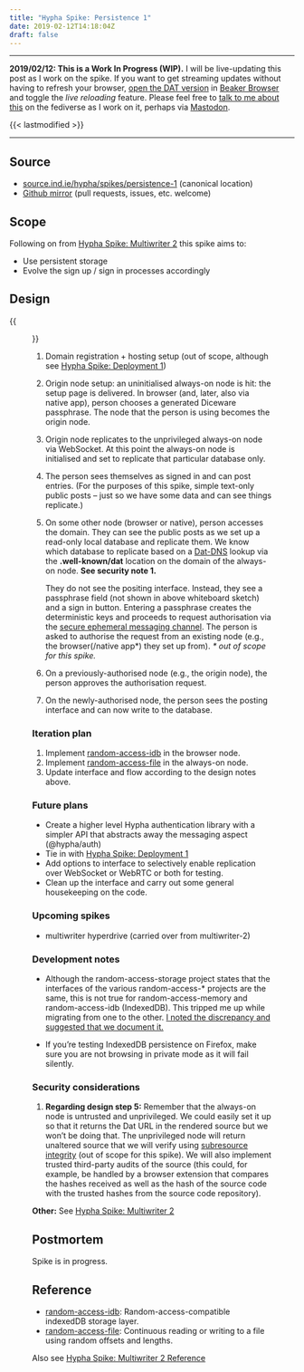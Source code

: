 ```yaml
---
title: "Hypha Spike: Persistence 1"
date: 2019-02-12T14:18:04Z
draft: false
---
```


---
__2019/02/12: This is a Work In Progress (WIP).__ I will be live-updating this post as I work on the spike. If you want to get streaming updates without having to refresh your browser, [open the DAT version](dat://ar.al/2019/02/12/hypha-spike-persistence-1/) in [Beaker Browser](https://beakerbrowser.com/) and toggle the _live reloading_ feature. Please feel free to [talk to me about this](https://mastodon.ar.al/@aral) on the fediverse as I work on it, perhaps via [Mastodon](https://joinmastodon.org).

{{< lastmodified >}}

---

## Source

  * [source.ind.ie/hypha/spikes/persistence-1](https://source.ind.ie/hypha/spikes/persistence-1) (canonical location)
  * [Github mirror](https://github.com/indie-mirror/hypha-spike-persistence-1) (pull requests, issues, etc. welcome)


## Scope

Following on from [Hypha Spike: Multiwriter 2](/2019/01/01/hypha-spike-multiwriter-2) this spike aims to:

  * Use persistent storage
  * Evolve the sign up / sign in processes accordingly


## Design

{{<figure src="flow.jpeg" alt="Screenshot of the flow to be implemented in this spike. The details are explained in the text below." caption="Implementing persistance and getting closer to the actual flow.">}}

1. Domain registration + hosting setup (out of scope, although see [Hypha Spike: Deployment 1](/2019/01/05/hypha-spike-deployment-1/))

2. Origin node setup: an uninitialised always-on node is hit: the setup page is delivered. In browser (and, later, also via native app), person chooses a generated Diceware passphrase. The node that the person is using becomes the origin node.

3. Origin node replicates to the unprivileged always-on node via WebSocket. At this point the always-on node is initialised and set to replicate that particular database only.

4. The person sees themselves as signed in and can post entries. (For the purposes of this spike, simple text-only public posts – just so we have some data and can see things replicate.)

5. On some other node (browser or native), person accesses the domain. They can see the public posts as we set up a read-only local database and replicate them. We know which database to replicate based on a [Dat-DNS](https://www.datprotocol.com/deps/0005-dns/) lookup via the __.well-known/dat__ location on the domain of the always-on node. __See security note 1.__

    They do not see the positing interface. Instead, they see a passphrase field (not shown in above whiteboard sketch) and a sign in button. Entering a passphrase creates the deterministic keys and proceeds to request authorisation via the [secure ephemeral messaging channel](https://source.ind.ie/hypha/secure-ephemeral-messaging-channel). The person is asked to authorise the request from an existing node (e.g., the browser(/native app*) they set up from). _* out of scope for this spike._

6. On a previously-authorised node (e.g., the origin node), the person approves the authorisation request.

7. On the newly-authorised node, the person sees the posting interface and can now write to the database.

### Iteration plan

1. Implement [random-access-idb](https://github.com/random-access-storage/random-access-idb) in the browser node.
2. Implement [random-access-file](https://github.com/random-access-storage/random-access-file) in the always-on node.
3. Update interface and flow according to the design notes above.

### Future plans

  * Create a higher level Hypha authentication library with a simpler API that abstracts away the messaging aspect (@hypha/auth)
  * Tie in with [Hypha Spike: Deployment 1](/2019/01/05/hypha-spike-deployment-1/)
  * Add options to interface to selectively enable replication over WebSocket or WebRTC or both for testing.
  * Clean up the interface and carry out some general housekeeping on the code.

### Upcoming spikes

  * multiwriter hyperdrive (carried over from multiwriter-2)

### Development notes

  * Although the random-access-storage project states that the interfaces of the various random-access-* projects are the same, this is not true for random-access-memory and random-access-idb (IndexedDB). This tripped me up while migrating from one to the other. [I noted the discrepancy and suggested that we document it.](https://github.com/substack/random-access-idb/issues/6)

  * If you’re testing IndexedDB persistence on Firefox, make sure you are not browsing in private mode as it will fail silently.

### Security considerations

1. __Regarding design step 5:__ Remember that the always-on node is untrusted and unprivileged. We could easily set it up so that it returns the Dat URL in the rendered source but we won’t be doing that. The unprivileged node will return unaltered source that we will verify using [subresource integrity](https://developer.mozilla.org/en-US/docs/Web/Security/Subresource_Integrity) (out of scope for this spike). We will also implement trusted third-party audits of the source (this could, for example, be handled by a browser extension that compares the hashes received as well as the hash of the source code with the trusted hashes from the source code repository).

__Other:__ See [Hypha Spike: Multiwriter 2](/2019/01/01/hypha-spike-multiwriter-2)


## Postmortem

Spike is in progress.


## Reference

  * [random-access-idb](https://github.com/random-access-storage/random-access-idb): Random-access-compatible indexedDB storage layer.
  * [random-access-file](https://github.com/random-access-storage/random-access-file):  Continuous reading or writing to a file using random offsets and lengths.

Also see [Hypha Spike: Multiwriter 2 Reference](/2019/01/01/hypha-spike-multiwriter-2#reference)
